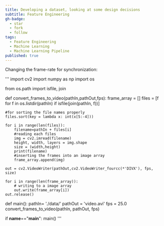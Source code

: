 ```yaml
---
title: Developing a dataset, looking at some design decisions
subtitle: Feature Engineering
gh-badge:
  - star
  - fork
  - follow
tags:
  - Feature Engineering
  - Machine Learning
  - Machine Learning Pipeline
published: true
---
```


Changing the frame-rate for synchronization:


'''
import cv2
import numpy as np
import os

from os.path import isfile, join

def convert_frames_to_video(pathIn,pathOut,fps):
    frame_array = []
    files = [f for f in os.listdir(pathIn) if isfile(join(pathIn, f))]

    #for sorting the file names properly
    files.sort(key = lambda x: int(x[5:-4]))

    for i in range(len(files)):
        filename=pathIn + files[i]
        #reading each files
        img = cv2.imread(filename)
        height, width, layers = img.shape
        size = (width,height)
        print(filename)
        #inserting the frames into an image array
        frame_array.append(img)

    out = cv2.VideoWriter(pathOut,cv2.VideoWriter_fourcc(*'DIVX'), fps, size)

    for i in range(len(frame_array)):
        # writing to a image array
        out.write(frame_array[i])
    out.release()

def main():
    pathIn= './data/'
    pathOut = 'video.avi'
    fps = 25.0
    convert_frames_to_video(pathIn, pathOut, fps)

if __name__=="__main__":
    main()
'''
